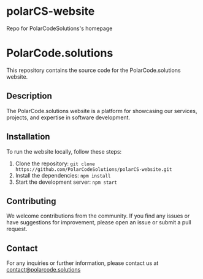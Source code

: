 # polarCS-website
Repo for PolarCodeSolutions's homepage

# PolarCode.solutions
This repository contains the source code for the PolarCode.solutions website.

## Description
The PolarCode.solutions website is a platform for showcasing our services, projects, and expertise in software development.

## Installation
To run the website locally, follow these steps:

1. Clone the repository: `git clone https://github.com/PolarCodeSolutions/polarCS-website.git`
2. Install the dependencies: `npm install`
3. Start the development server: `npm start`

## Contributing
We welcome contributions from the community. If you find any issues or have suggestions for improvement, please open an issue or submit a pull request.

## Contact
For any inquiries or further information, please contact us at contact@polarcode.solutions